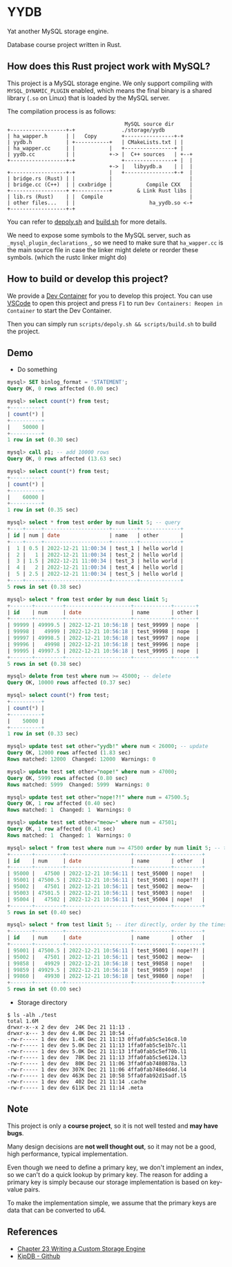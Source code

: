 # YYDB

Yat another MySQL storage engine.

Database course project written in Rust.

## How does this Rust project work with MySQL?

This project is a MySQL storage engine. We only support compiling with `MYSQL_DYNAMIC_PLUGIN` enabled, which means the final binary is a shared library (`.so` on Linux) that is loaded by the MySQL server.

The compilation process is as follows:

```log
                                      MySQL source dir
+------------------+-+               ./storage/yydb
| ha_wapper.h      | |   Copy        +----------------+-+
| yydb.h           | +-----------+   | CMakeLists.txt | |
| ha_wapper.cc     | |           |   +----------------+ |
| yydb.cc          | |           +-> |  C++ sources   | +--+
+------------------+-+               +----------------+ |  |
                                 +-> |   libyydb.a    | |  |
+------------------+-+           |   +----------------+-+  |
| bridge.rs (Rust) | |           |                         |
| bridge.cc (C++)  | | cxxbridge |           Compile CXX   |
+------------------+ +-----------+        & Link Rust libs |
| lib.rs (Rust)    | |  Compile                            |
| other files...   | |                        ha_yydb.so <-+
+------------------+-+
```

You can refer to [depoly.sh](./scripts/deploy.sh) and [build.sh](./scripts/build.sh) for more details.

We need to expose some symbols to the MySQL server, such as `_mysql_plugin_declarations_`, so we need to make sure that `ha_wapper.cc` is the main source file in case the linker might delete or reorder these symbols. (which the rustc linker might do)

## How to build or develop this project?

We provide a [Dev Container](https://code.visualstudio.com/docs/remote/containers) for you to develop this project. You can use [VSCode](https://code.visualstudio.com/) to open this project and press `F1` to run `Dev Containers: Reopen in Container` to start the Dev Container.

Then you can simply run `scripts/depoly.sh && scripts/build.sh` to build the project.

## Demo

- Do something

```sql
mysql> SET binlog_format = 'STATEMENT';
Query OK, 0 rows affected (0.00 sec)

mysql> select count(*) from test;
+----------+
| count(*) |
+----------+
|    50000 |
+----------+
1 row in set (0.30 sec)

mysql> call p1; -- add 10000 rows
Query OK, 0 rows affected (13.63 sec)

mysql> select count(*) from test;
+----------+
| count(*) |
+----------+
|    60000 |
+----------+
1 row in set (0.35 sec)

mysql> select * from test order by num limit 5; -- query
+----+-----+---------------------+--------+-------------+
| id | num | date                | name   | other       |
+----+-----+---------------------+--------+-------------+
|  1 | 0.5 | 2022-12-21 11:00:34 | test_1 | hello world |
|  2 |   1 | 2022-12-21 11:00:34 | test_2 | hello world |
|  3 | 1.5 | 2022-12-21 11:00:34 | test_3 | hello world |
|  4 |   2 | 2022-12-21 11:00:34 | test_4 | hello world |
|  5 | 2.5 | 2022-12-21 11:00:34 | test_5 | hello world |
+----+-----+---------------------+--------+-------------+
5 rows in set (0.38 sec)

mysql> select * from test order by num desc limit 5;
+-------+---------+---------------------+------------+-------+
| id    | num     | date                | name       | other |
+-------+---------+---------------------+------------+-------+
| 99999 | 49999.5 | 2022-12-21 10:56:18 | test_99999 | nope  |
| 99998 |   49999 | 2022-12-21 10:56:18 | test_99998 | nope  |
| 99997 | 49998.5 | 2022-12-21 10:56:18 | test_99997 | nope  |
| 99996 |   49998 | 2022-12-21 10:56:18 | test_99996 | nope  |
| 99995 | 49997.5 | 2022-12-21 10:56:18 | test_99995 | nope  |
+-------+---------+---------------------+------------+-------+
5 rows in set (0.38 sec)

mysql> delete from test where num >= 45000; -- delete
Query OK, 10000 rows affected (0.37 sec)

mysql> select count(*) from test;
+----------+
| count(*) |
+----------+
|    50000 |
+----------+
1 row in set (0.33 sec)

mysql> update test set other="yydb!" where num < 26000; -- update
Query OK, 12000 rows affected (1.83 sec)
Rows matched: 12000  Changed: 12000  Warnings: 0

mysql> update test set other="nope!" where num > 47000;
Query OK, 5999 rows affected (0.80 sec)
Rows matched: 5999  Changed: 5999  Warnings: 0

mysql> update test set other="nope!?!" where num = 47500.5;
Query OK, 1 row affected (0.40 sec)
Rows matched: 1  Changed: 1  Warnings: 0

mysql> update test set other="meow~" where num = 47501;
Query OK, 1 row affected (0.41 sec)
Rows matched: 1  Changed: 1  Warnings: 0

mysql> select * from test where num >= 47500 order by num limit 5; -- trigger a full scan
+-------+---------+---------------------+------------+---------+
| id    | num     | date                | name       | other   |
+-------+---------+---------------------+------------+---------+
| 95000 |   47500 | 2022-12-21 10:56:11 | test_95000 | nope!   |
| 95001 | 47500.5 | 2022-12-21 10:56:11 | test_95001 | nope!?! |
| 95002 |   47501 | 2022-12-21 10:56:11 | test_95002 | meow~   |
| 95003 | 47501.5 | 2022-12-21 10:56:11 | test_95003 | nope!   |
| 95004 |   47502 | 2022-12-21 10:56:11 | test_95004 | nope!   |
+-------+---------+---------------------+------------+---------+
5 rows in set (0.40 sec)

mysql> select * from test limit 5; -- iter directly, order by the timestamp and id
+-------+---------+---------------------+------------+---------+
| id    | num     | date                | name       | other   |
+-------+---------+---------------------+------------+---------+
| 95001 | 47500.5 | 2022-12-21 10:56:11 | test_95001 | nope!?! |
| 95002 |   47501 | 2022-12-21 10:56:11 | test_95002 | meow~   |
| 99858 |   49929 | 2022-12-21 10:56:18 | test_99858 | nope!   |
| 99859 | 49929.5 | 2022-12-21 10:56:18 | test_99859 | nope!   |
| 99860 |   49930 | 2022-12-21 10:56:18 | test_99860 | nope!   |
+-------+---------+---------------------+------------+---------+
5 rows in set (0.00 sec)
```

- Storage directory

```log
$ ls -alh ./test
total 1.6M
drwxr-x--x 2 dev dev  24K Dec 21 11:13 .
drwxr-x--- 3 dev dev 4.0K Dec 21 10:54 ..
-rw-r----- 1 dev dev 1.4K Dec 21 11:13 0ffa0fab5c5e16c8.l0
-rw-r----- 1 dev dev 5.0K Dec 21 11:13 1ffa0fab5c5e1b7c.l1
-rw-r----- 1 dev dev 5.0K Dec 21 11:13 1ffa0fab5c5ef70b.l1
-rw-r----- 1 dev dev  78K Dec 21 11:13 3ffa0fab5c5e6124.l3
-rw-r----- 1 dev dev  80K Dec 21 11:06 3ffa0fab7480878a.l3
-rw-r----- 1 dev dev 307K Dec 21 11:06 4ffa0fab748e4d4d.l4
-rw-r----- 1 dev dev 463K Dec 21 10:58 5ffa0fab92d15adf.l5
-rw-r----- 1 dev dev  402 Dec 21 11:14 .cache
-rw-r----- 1 dev dev 611K Dec 21 11:14 .meta
```

## Note

This project is only a **course project**, so it is not well tested and **may have bugs**.

Many design decisions are **not well thought out**, so it may not be a good, high performance, typical implementation.

Even though we need to define a primary key, we don't implement an index, so we can't do a quick lookup by primary key. The reason for adding a primary key is simply because our storage implementation is based on key-value pairs.

To make the implementation simple, we assume that the primary keys are data that can be converted to u64.

## References

- [Chapter 23 Writing a Custom Storage Engine](https://web.archive.org/web/20200617083105/https://dev.mysql.com/doc/internals/en/custom-engine.html)
- [KipDB - Github](https://github.com/KKould/KipDB)
